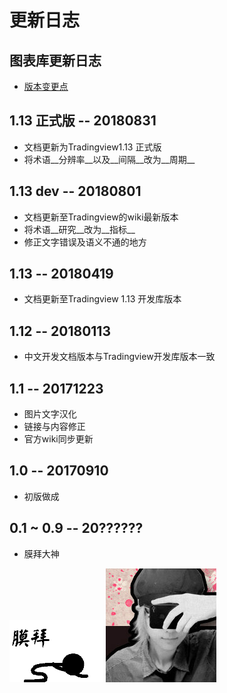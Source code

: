 # 更新日志

## 图表库更新日志
* [版本变更点](book/Breaking-changes.md)

## 1.13 正式版 -- 20180831
* 文档更新为Tradingview1.13 正式版 
* 将术语__分辨率__以及__间隔__改为__周期__

## 1.13 dev -- 20180801
* 文档更新至Tradingview的wiki最新版本
* 将术语__研究__改为__指标__
* 修正文字错误及语义不通的地方

## 1.13 -- 20180419
* 文档更新至Tradingview 1.13 开发库版本

## 1.12 -- 20180113
* 中文开发文档版本与Tradingview开发库版本一致


## 1.1 -- 20171223

* 图片文字汉化
* 链接与内容修正
* 官方wiki同步更新

## 1.0 -- 20170910

* 初版做成


## 0.1 ~ 0.9 -- 20??????

* 膜拜大神

![膜拜](images/muobai.gif)
![zlq4863947](images/zlq4863947.jpg)
<!--stackedit_data:
eyJoaXN0b3J5IjpbMTE0MDI0MDk2MF19
-->